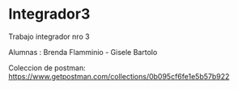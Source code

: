 # Integrador3

Trabajo integrador nro 3

Alumnas : Brenda Flamminio - Gisele Bartolo 

Coleccion de postman: https://www.getpostman.com/collections/0b095cf6fe1e5b57b922
